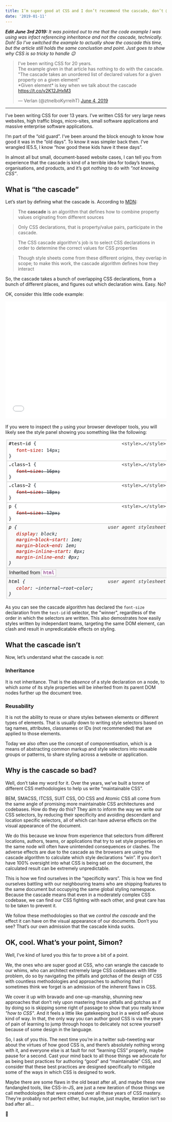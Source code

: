 ```yaml
---
title: I’m super good at CSS and I don’t recommend the cascade, don’t @ me
date: '2019-01-11'
---
```


_**Edit June 3rd 2019:** It was pointed out to me that the code example I was using was infact referencing inheritance and not the cascade, technically. Doh! So I've switched the example to actually show the cascade this time, but the article still holds the same conclustion and point. Just goes to show why CSS is so tricky to handle 😉_

<blockquote class="twitter-tweet"><p lang="en" dir="ltr">I&#39;ve been writing CSS for 20 years.<br>The example given in that article has nothing to do with the cascade.<br>&quot;The cascade takes an unordered list of declared values for a given property on a given element&quot;<br>*Given element* is key when we talk about the cascade <a href="https://t.co/v2K12JHxM3">https://t.co/v2K12JHxM3</a></p>&mdash; Verlan (@ztnelboKyrreihT) <a href="https://twitter.com/ztnelboKyrreihT/status/1135734895836196864?ref_src=twsrc%5Etfw">June 4, 2019</a></blockquote>

---

I’ve been writing CSS for over 13 years. I’ve written CSS for very large news websites, high traffic blogs, micro-sites, small software applications and massive enterprise software applications.

I’m part of the “old guard”. I’ve been around the block enough to know how good it was in the “old days”. To know it was simpler back then. I’ve wrangled IE5.5, I know “how good these kids have it these days”.

In almost all but small, document-based website cases, I can tell you from experience that the cascade is kind of a terrible idea for today’s teams, organisations, and products, and it’s got _nothing_ to do with _“not knowing CSS”_.

## What is “the cascade”

Let’s start by defining what the cascade is. According to [MDN](https://developer.mozilla.org/en-US/docs/Web/CSS/Cascade):

> The **cascade** is an algorithm that defines how to combine property values originating from different sources

> Only CSS declarations, that is property/value pairs, participate in the cascade.

> The CSS cascade algorithm's job is to select CSS declarations in order to determine the correct values for CSS properties

> Though style sheets come from these different origins, they overlap in scope; to make this work, the cascade algorithm defines how they interact

So, the cascade takes a bunch of overlapping CSS declarations, from a bunch of different places, and figures out which declaration wins. Easy. No?

OK, consider this little code example:

<iframe height="365" style="width: 100%;" scrolling="no" title="Cascade Example" src="//codepen.io/SiTaggart/embed/mYowoe/?height=265&theme-id=0&default-tab=css,result" frameborder="no" allowtransparency="true" allowfullscreen="true">
  See the Pen <a href='https://codepen.io/SiTaggart/pen/mYowoe/'>Cascade Example</a> by Simon Taggart
  (<a href='https://codepen.io/SiTaggart'>@SiTaggart</a>) on <a href='https://codepen.io'>CodePen</a>.
</iframe>

If you were to inspect the `p` using your browser developer tools, you will likely see the style panel showing you something like the following:

![The chrome style inspector showing p, class-1 and class-2 font-size declarations struck through, and the id test-id selector overrides all three regardless of order](./cascade-css.png)

As you can see the cascade algorithm has declared the `font-size` declaration from the `test-id` id selector, the "winner", regardless of the order in which the selectors are written. This also demostrates how easily styles written by independant teams, targeting the same DOM element, can clash and result in unpredicatable effects on styling.

## What the cascade isn’t

Now, let’s understand what the cascade is _not_:

### Inheritance

It is not inheritance. That is the _absence_ of a style declaration on a node, to which _some_ of its style properties will be inherited from its parent DOM nodes further up the document tree.

### Reusability

It is not the ability to reuse or share styles between elements or different types of elements. That is usually down to writing style selectors based on tag names, attributes, classnames or IDs (not recommended) that are applied to those elements.

Today we also often use the concept of componentisation, which is a means of abstracting common markup and style selectors into reusable groups or patterns, to share styling across a website or application.

## Why is the cascade so bad?

Well, don’t take my word for it. Over the years, we’ve built a tonne of different CSS methodologies to help us write “maintainable CSS”.

BEM, SMACSS, ITCSS, SUIT CSS, OO CSS and Atomic CSS all come from the same angle of promising more maintainable CSS architectures and codebases. How do they do this? They aim to inform the way we write our CSS selectors, by reducing their specificity and avoiding descendant and location specific selectors, all of which can have adverse effects on the visual appearance of the document.

We do this because we know from experience that selectors from different locations, authors, teams, or applications that try to set style properties on the same node will often have unintended consequences or clashes. The adverse effects are due to the cascade as the browsers are using the cascade algorithm to calculate which style declarations “win”. If you don’t have 100% oversight into what CSS is being set on the document, the calculated result can be extremely unpredictable.

This is how we find ourselves in the “specificity wars”. This is how we find ourselves battling with our neighbouring teams who are shipping features to the same document but occupying the same global styling namespace. Because the cascade means that even in a moderately complex CSS codebase, we can find our CSS fighting with each other, and great care has to be taken to prevent it.

We follow these methodologies so that we _control the cascade_ and the effect it can have on the visual appearance of our documents. Don’t you see? That’s our own admission that the cascade kinda sucks.

## OK, cool. What’s your point, Simon?

Well, I’ve kind of lured you this far to prove a bit of a point.

We, the ones who are super good at CSS, who can wrangle the cascade to our whims, who can architect extremely large CSS codebases with little problem, do so by navigating the pitfalls and gotchas of the design of CSS with countless methodologies and approaches to authoring that I sometimes think we forget is an admission of the inherent flaws in CSS.

We cover it up with bravado and one-up-manship, shunning new approaches that don’t rely upon mastering those pitfalls and gotchas as if by doing so is skipping some right of passage to show that you really know _"how to CSS"_. And it feels a little like gatekeeping but in a weird self-abuse kind of way. In that, the only way you can author good CSS is via the years of pain of learning to jump through hoops to delicately not screw yourself because of some design in the language.

So, I ask of you this. The next time you’re in a twitter sub-tweeting war about the virtues of how good CSS is, and there’s absolutely nothing wrong with it, and everyone else is at fault for not “learning CSS” properly, maybe pause for a second. Cast your mind back to all those things we advocate for as being best practices for authoring “good” and “maintainable” CSS, and consider that these best practices are designed specifically to mitigate some of the ways in which CSS is designed to work.

Maybe there are some flaws in the old beast after all, and maybe these new fandangled tools, like CSS-in-JS, are just a new iteration of those things we call methodologies that were created over all these years of CSS mastery. They’re probably not perfect either, but maybe, just maybe, iteration isn’t so bad after all…

🤔
